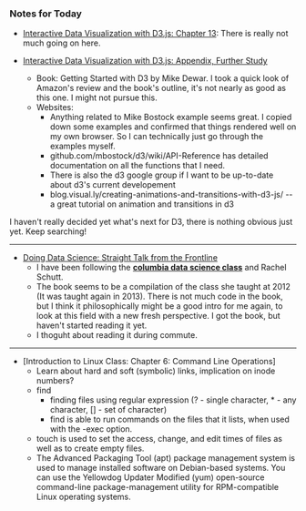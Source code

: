 ### Notes for Today

* [Interactive Data Visualization with D3.js: Chapter 13](http://chimera.labs.oreilly.com/books/1230000000345/ch13.html): There is really not much going on here.

* [Interactive Data Visualization with D3.js: Appendix, Further Study](http://chimera.labs.oreilly.com/books/1230000000345/apa.html)
	* Book: Getting Started with D3 by Mike Dewar. I took a quick look of Amazon's review and the book's outline, it's not nearly as good as this one. I might not pursue this.
	* Websites:
		* Anything related to Mike Bostock example seems great. I copied down some examples and confirmed that things rendered well on my own browser. So I can technically just go through the examples myself.
		* github.com/mbostock/d3/wiki/API-Reference has detailed documentation on all the functions that I need.
		* There is also the d3 google group if I want to be up-to-date about d3's current developement
		* blog.visual.ly/creating-animations-and-transitions-with-d3-js/ -- a great tutorial on animation and transitions in d3


I haven't really decided yet what's next for D3, there is nothing obvious just yet. Keep searching!

---

* [Doing Data Science: Straight Talk from the Frontline](http://www.amazon.com/Doing-Data-Science-Straight-Frontline/dp/1449358659/ref=sr_1_1?ie=UTF8&qid=1408902453&sr=8-1&keywords=doing+data+science)
	* I have been following the [**columbia data science class**](http://columbiadatascience.com/) and Rachel Schutt.
	* The book seems to be a compilation of the class she taught at 2012 (It was taught again in 2013). There is not much code in the book, but I think it philosophically might be a good intro for me again, to look at this field with a new fresh perspective. I got the book, but haven't started reading it yet.
	* I thoguht about reading it during commute.

---

* [Introduction to Linux Class: Chapter 6: Command Line Operations]
	* Learn about hard and soft (symbolic) links, implication on inode numbers?
	* find
		* finding files using regular expression (? - single character, * - any character, [] - set of character)
		* find is able to run commands on the files that it lists, when used with the -exec option.
	* touch is used to set the access, change, and edit times of files as well as to create empty files.
	* The Advanced Packaging Tool (apt) package management system is used to manage installed software on Debian-based systems. You can use the Yellowdog Updater Modified (yum) open-source command-line package-management utility for RPM-compatible Linux operating systems.
	